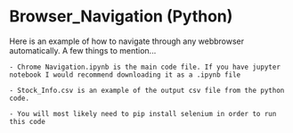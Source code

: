 # Browser_Navigation (Python)
Here is an example of how to navigate through any webbrowser automatically. A few things to mention...

    - Chrome Navigation.ipynb is the main code file. If you have jupyter notebook I would recommend downloading it as a .ipynb file
    
    - Stock_Info.csv is an example of the output csv file from the python code.
    
    - You will most likely need to pip install selenium in order to run this code
    
